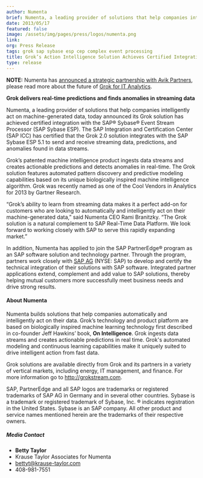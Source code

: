 ```yaml
---
author: Numenta
brief: Numenta, a leading provider of solutions that help companies intelligently act on machine-generated data, today announced its Grok solution has achieved certified integration
date: 2013/05/17
featured: false
image: /assets/img/pages/press/logos/numenta.png
link:
org: Press Release
tags: grok sap sybase esp cep complex event processing
title: Grok’s Action Intelligence Solution Achieves Certified Integration with SAP® Sybase ESP Complex Event Processing Platform
type: release
---
```


**NOTE:** Numenta has [announced a strategic partnership with Avik Partners](/press/numenta-announces-licensing-of-grok-for-it-to-avik-partners.html),
please read more about the future of
[Grok for IT Analytics](http://grokstream.com).

**Grok delivers real-time predictions and finds anomalies in streaming data**

Numenta, a leading provider of solutions
that help companies intelligently act on machine-generated data, today announced
its Grok solution has achieved certified integration with the SAP® Sybase® Event
Stream Processor (SAP Sybase ESP). The SAP Integration and Certification Center
(SAP ICC) has certified that the Grok 2.0 solution integrates with the SAP
Sybase ESP 5.1 to send and receive streaming data, predictions, and anomalies
found in data streams.

Grok’s patented machine intelligence product ingests data streams and creates
actionable predictions and detects anomalies in real-time. The Grok solution
features automated pattern discovery and predictive modeling capabilities based
on its unique biologically inspired machine intelligence algorithm. Grok was
recently named as one of the Cool Vendors in Analytics for 2013 by Gartner
Research.

“Grok’s ability to learn from streaming data makes it a perfect add-on for
customers who are looking to automatically and intelligently act on their
machine-generated data,” said Numenta CEO Rami Branitzky. “The Grok solution is
a natural complement to SAP Real-Time Data Platform. We look forward to working
closely with SAP to serve this rapidly expanding market.”

In addition, Numenta has applied to join the SAP PartnerEdge® program as an SAP
software solution and technology partner. Through the program, partners work
closely with <a href="http://www.sap.com/">SAP AG</a> (NYSE: SAP) to develop and
certify the technical integration of their solutions with SAP software.
Integrated partner applications extend, complement and add value to SAP
solutions, thereby helping mutual customers more successfully meet business
needs and drive strong results.

#### About Numenta

Numenta builds solutions that help companies automatically and intelligently act
on their data. Grok’s technology and product platform are based on biologically
inspired machine learning technology first described in co-founder Jeff Hawkins’
book, **On Intelligence**. Grok ingests data streams and creates actionable
predictions in real time. Grok's automated modeling and continuous learning
capabilities make it uniquely suited to drive intelligent action from fast data.

Grok solutions are available directly from Grok and its partners in a variety of
vertical markets, including energy, IT management, and finance. For more
information go to
<a href="http://grokstream.com">http://grokstream.com</a>.

SAP, PartnerEdge and all SAP logos are trademarks or registered trademarks of
SAP AG in Germany and in several other countries. Sybase is a trademark or
registered trademark of Sybase, Inc. ® indicates registration in the United
States. Sybase is an SAP company. All other product and service names mentioned
herein are the trademarks of their respective owners.

##### Media Contact
* **Betty Taylor**
* Krause Taylor Associates for Numenta
* [bettyt@krause-taylor.com](mailto:bettyt@krause-taylor.com)
* 408-981-7551
